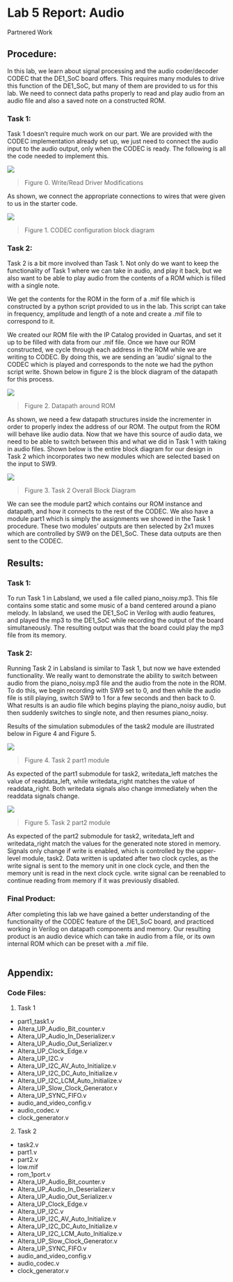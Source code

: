 # Lab 5 Report: Audio
Partnered Work

## Procedure: 
In this lab, we learn about signal processing and the audio coder/decoder CODEC that the DE1_SoC board offers.  This requires many modules to drive this function of the DE1_SoC, but many of them are provided to us for this lab.  We need to connect data paths properly to read and play audio from an audio file and also a saved note on a constructed ROM.

### Task 1:
Task 1 doesn’t require much work on our part.  We are provided with the CODEC implementation already set up, we just need to connect the audio input to the audio output, only when the CODEC is ready.  The following is all the code needed to implement this.

![](figures/fig0.png)
> Figure 0. Write/Read Driver Modifications

As shown, we connect the appropriate connections to wires that were given to us in the starter code.

![](figures/fig1.png)
> Figure 1. CODEC configuration block diagram

### Task 2:
Task 2 is a bit more involved than Task 1.  Not only do we want to keep the functionality of Task 1 where we can take in audio, and play it back, but we also want to be able to play audio from the contents of a ROM which is filled with a single note.  

We get the contents for the ROM in the form of a .mif file which is constructed by a python script provided to us in the lab.  This script can take in frequency, amplitude and length of a note and create a .mif file to correspond to it.  

We created our ROM file with the IP Catalog provided in Quartas, and set it up to be filled with data from our .mif file.  Once we have our ROM constructed, we cycle through each address in the ROM while we are writing to CODEC.  By doing this, we are sending an ‘audio’ signal to the CODEC which is played and corresponds to the note we had the python script write.  Shown below in figure 2 is the block diagram of the datapath for this process.

![](figures/fig2.png)
> Figure 2. Datapath around ROM

As shown, we need a few datapath structures inside the incrementer in order to properly index the address of our ROM.  The output from the ROM will behave like audio data.  Now that we have this source of audio data, we need to be able to switch between this and what we did in Task 1 with taking in audio files.  Shown below is the entire block diagram for our design in Task 2 which incorporates two new modules which are selected based on the input to SW9.

![](figures/fig3.png)
> Figure 3. Task 2 Overall Block Diagram

We can see the module part2 which contains our ROM instance and datapath, and how it connects to the rest of the CODEC.  We also have a module part1 which is simply the assignments we showed in the Task 1 procedure.  These two modules’ outputs are then selected by 2x1 muxes which are controlled by SW9 on the DE1_SoC.  These data outputs are then sent to the CODEC.

## Results:

### Task 1:
To run Task 1 in Labsland, we used a file called piano_noisy.mp3.  This file contains some static and some music of a band centered around a piano melody.  In labsland, we used the DE1_SoC in Verilog with audio features, and played the mp3 to the DE1_SoC while recording the output of the board simultaneously.  The resulting output was that the board could play the mp3 file from its memory.

### Task 2:
Running Task 2 in Labsland is similar to Task 1, but now we have extended functionality.  We really want to demonstrate the ability to switch between audio from the piano_noisy.mp3 file and the audio from the note in the ROM.  To do this, we begin recording with SW9 set to 0, and then while the audio file is still playing, switch SW9 to 1 for a few seconds and then back to 0.  What results is an audio file which begins playing the piano_noisy audio, but then suddenly switches to single note, and then resumes piano_noisy.

Results of the simulation submodules of the task2 module are illustrated below in Figure 4 and Figure 5.

![](figures/fig4.png)
> Figure 4. Task 2 part1 module
 
As expected of the part1 submodule for task2, writedata_left matches the value of readdata_left, while writedata_right matches the value of readdata_right. Both writedata signals also change immediately when the readdata signals change.

![](figures/fig5.png)
> Figure 5. Task 2 part2 module
 
As expected of the part2 submodule for task2, writedata_left and writedata_right match the values for the generated note stored in memory. Signals only change if write is enabled, which is controlled by the upper-level module, task2. Data written is updated after two clock cycles, as the write signal is sent to the memory unit in one clock cycle, and then the memory unit is read in the next clock cycle. write signal can be reenabled to continue reading from memory if it was previously disabled.

### Final Product:
After completing this lab we have gained a better understanding of the functionality of the CODEC feature of the DE1_SoC board, and practiced working in Verilog on datapath components and memory.  Our resulting product is an audio device which can take in audio from a file, or its own internal ROM which can be preset with a .mif file.  
 
## Appendix:
### Code Files: 
1.	Task 1
- part1_task1.v
- Altera_UP_Audio_Bit_counter.v
- Altera_UP_Audio_In_Deserializer.v
- Altera_UP_Audio_Out_Serializer.v
- Altera_UP_Clock_Edge.v
- Altera_UP_I2C.v
- Altera_UP_I2C_AV_Auto_Initialize.v
- Altera_UP_I2C_DC_Auto_Initialize.v
- Altera_UP_I2C_LCM_Auto_Initialize.v
- Altera_UP_Slow_Clock_Generator.v
- Altera_UP_SYNC_FIFO.v
- audio_and_video_config.v
- audio_codec.v
- clock_generator.v

2.	Task 2
- task2.v
- part1.v
- part2.v
- low.mif
- rom_1port.v
- Altera_UP_Audio_Bit_counter.v
- Altera_UP_Audio_In_Deserializer.v
- Altera_UP_Audio_Out_Serializer.v
- Altera_UP_Clock_Edge.v
- Altera_UP_I2C.v
- Altera_UP_I2C_AV_Auto_Initialize.v
- Altera_UP_I2C_DC_Auto_Initialize.v
- Altera_UP_I2C_LCM_Auto_Initialize.v
- Altera_UP_Slow_Clock_Generator.v
- Altera_UP_SYNC_FIFO.v
- audio_and_video_config.v
- audio_codec.v
- clock_generator.v

